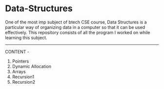 # Data-Structures
One of the most imp subject of btech CSE course, Data Structures is a particular way of organizing data in a computer so that it can be used effectively. 
This repository consists of all the program I worked on while learning this subject.

_________________________________________________________________________________________
CONTENT -

1) Pointers
2) Dynamic Allocation
3) Arrays
4) Recursion1
5) Recursion2
